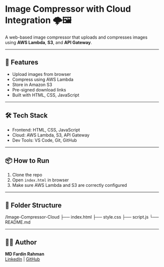 
# Image Compressor with Cloud Integration 🌩️🖼️

A web-based image compressor that uploads and compresses images using **AWS Lambda**, **S3**, and **API Gateway**.

---

## 🚀 Features

- Upload images from browser
- Compress using AWS Lambda
- Store in Amazon S3
- Pre-signed download links
- Built with HTML, CSS, JavaScript

---

## 🛠️ Tech Stack

- Frontend: HTML, CSS, JavaScript
- Cloud: AWS Lambda, S3, API Gateway
- Dev Tools: VS Code, Git, GitHub

---

## 📦 How to Run

1. Clone the repo
2. Open `index.html` in browser
3. Make sure AWS Lambda and S3 are correctly configured

---

## 📁 Folder Structure
/Image-Compressor-Cloud
├── index.html
├── style.css
├── script.js
└── README.md

---

## 🧑‍💻 Author

**MD Fardin Rahman**  
[LinkedIn](https://linkedin.com/in/md-fardin-rahman) | [GitHub](https://github.com/fardincode97)

